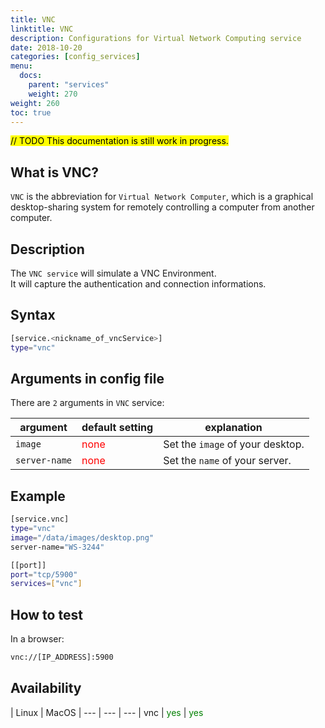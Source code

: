 ```yaml
---
title: VNC
linktitle: VNC
description: Configurations for Virtual Network Computing service
date: 2018-10-20
categories: [config_services]
menu:
  docs:
    parent: "services"
    weight: 270
weight: 260
toc: true
---
```

<mark>// TODO This documentation is still work in progress.</mark>

## What is VNC?

`VNC` is the abbreviation for `Virtual Network Computer`, which is a graphical
desktop-sharing system for remotely controlling a computer from another computer.

## Description

The `VNC service` will simulate a VNC Environment.   
It will capture the authentication and connection informations.


## Syntax

```bash
[service.<nickname_of_vncService>]
type="vnc"
```


## Arguments in config file

There are `2` arguments in `VNC` service:

 argument  | default setting | explanation
  ---  | --- | ---
`image` |  <span style="color:red">none</span> | Set the `image` of your desktop.
`server-name` | <span style="color:red">none</span> | Set the `name` of your server.


## Example

```bash
[service.vnc]
type="vnc"
image="/data/images/desktop.png"
server-name="WS-3244"

[[port]]
port="tcp/5900"
services=["vnc"]
```

## How to test
In a browser:
```bash
vnc://[IP_ADDRESS]:5900
```

## Availability

 | Linux | MacOS |
--- | --- | --- |
vnc | <span style="color:green">yes</span> | <span style="color:green">yes</span>
